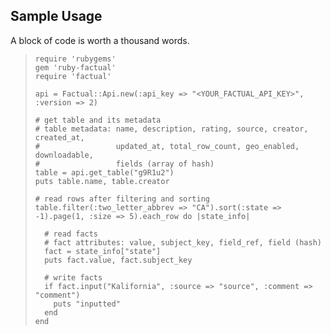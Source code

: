 ## Sample Usage

A block of code is worth a thousand words.
>     require 'rubygems'
>     gem 'ruby-factual'
>     require 'factual'
>     
>     api = Factual::Api.new(:api_key => "<YOUR_FACTUAL_API_KEY>", :version => 2)
>     
>     # get table and its metadata
>     # table metadata: name, description, rating, source, creator, created_at,
>     #                 updated_at, total_row_count, geo_enabled, downloadable, 
>     #                 fields (array of hash)
>     table = api.get_table("g9R1u2")
>     puts table.name, table.creator
>     
>     # read rows after filtering and sorting
>     table.filter(:two_letter_abbrev => "CA").sort(:state => -1).page(1, :size => 5).each_row do |state_info|
>
>       # read facts
>       # fact attributes: value, subject_key, field_ref, field (hash)
>       fact = state_info["state"]
>       puts fact.value, fact.subject_key
>
>       # write facts
>       if fact.input("Kalifornia", :source => "source", :comment => "comment")
>         puts "inputted"
>       end
>     end
